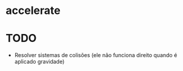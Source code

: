 # accelerate

# TODO

- Resolver sistemas de colisões (ele não funciona direito quando é aplicado gravidade)
